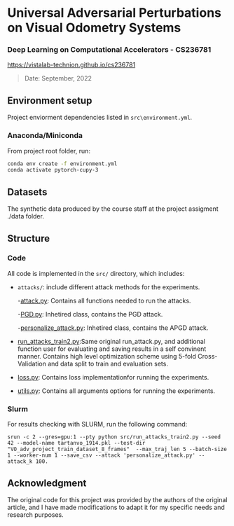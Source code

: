 # Universal Adversarial Perturbations on Visual Odometry Systems
### **Deep Learning on Computational Accelerators - CS236781**
https://vistalab-technion.github.io/cs236781
> Date: September, 2022

## Environment setup

Project enviorment dependencies listed in 
`src\environment.yml`.
### Anaconda/Miniconda

From project root folder, run:
```bash
conda env create -f environment.yml
conda activate pytorch-cupy-3
```

## Datasets
The synthetic data produced by the course staff at the project assigment ./data folder.

## Structure

### Code

All code is implemented in the `src/` directory, which includes:

* `attacks/`: include different attack methods for the experiments.


    -[attack.py](src/attack.py): Contains all functions needed to run the attacks.

    -[PGD.py](src/PGD.py): Inhetired class, contains the PGD attack.
    
    -[personalize_attack.py](src/persenalize.py): Inhetired class, contains the APGD attack.

* [run_attacks_train2.py](src/run_attacks_train2.py):Same original run_attack.py, and additional function user for evaluating and saving results in a self convinent manner. Contains high level optimization scheme using 5-fold Cross-Validation and data split to train and evaluation sets.
* [loss.py](src/loss.py): Contains loss implementationfor running the experiments.
* [utils.py](src/utils.py): Contains all arguments options for running the experiments.


### Slurm
For results checking with SLURM, run the following command:

```
srun -c 2 --gres=gpu:1 --pty python src/run_attacks_train2.py --seed 42 --model-name tartanvo_1914.pkl --test-dir "VO_adv_project_train_dataset_8_frames"  --max_traj_len 5 --batch-size 1 --worker-num 1 --save_csv --attack 'personalize_attack.py' --attack_k 100.
```

## Acknowledgment

The original code for this project was provided by the authors of the original article, and I have made modifications to adapt it for my specific needs and research purposes.

